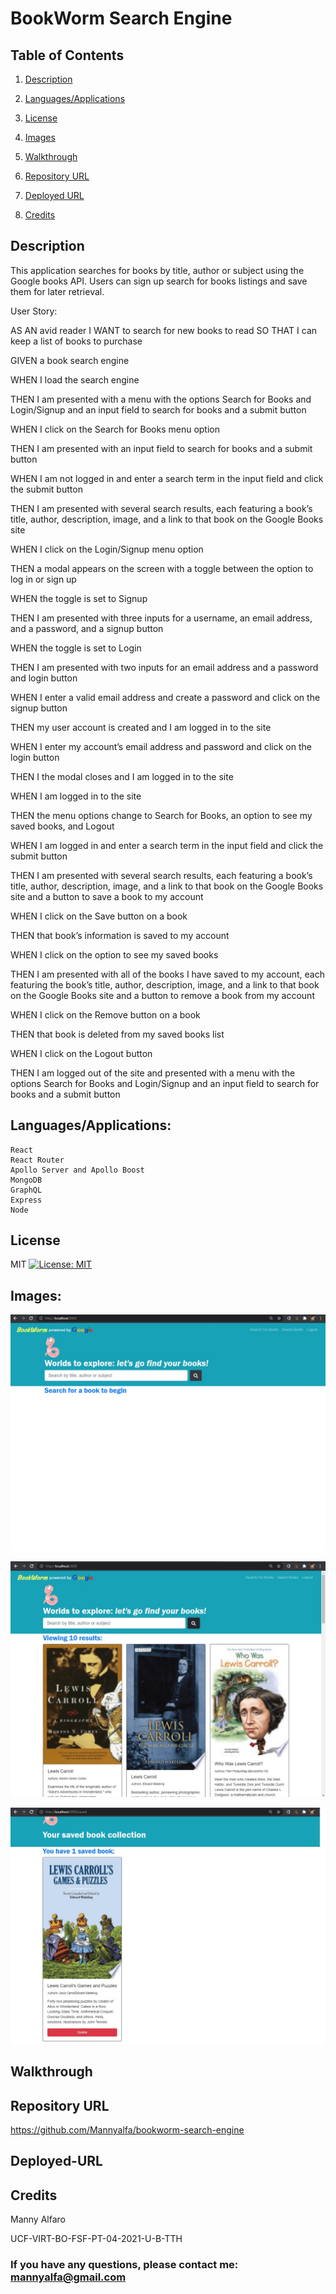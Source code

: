 # BookWorm Search Engine

## Table of Contents
1. [Description](#description)

2. [Languages/Applications](#languages-applications)

3. [License](#license)

5. [Images](#images)

6. [Walkthrough](#walkthrough)

7. [Repository URL](#repository-url)

8. [Deployed URL](#deployed-url)

9. [Credits](#credits)

## Description
This application searches for books by title, author or subject using the Google books API.
Users can sign up search for books listings and save them for later retrieval.

User Story:

AS AN avid reader
I WANT to search for new books to read
SO THAT I can keep a list of books to purchase

GIVEN a book search engine

WHEN I load the search engine

THEN I am presented with a menu with the options Search for Books and Login/Signup and an input 
field to search for books and a submit button

WHEN I click on the Search for Books menu option

THEN I am presented with an input field to search for books and a submit button

WHEN I am not logged in and enter a search term in the input field and click the submit button

THEN I am presented with several search results, each featuring a book’s title, author, 
description, image, and a link to that book on the Google Books site

WHEN I click on the Login/Signup menu option

THEN a modal appears on the screen with a toggle between the option to log in or sign up

WHEN the toggle is set to Signup

THEN I am presented with three inputs for a username, an email address, and a password, and a 
signup button

WHEN the toggle is set to Login

THEN I am presented with two inputs for an email address and a password and login button

WHEN I enter a valid email address and create a password and click on the signup button

THEN my user account is created and I am logged in to the site

WHEN I enter my account’s email address and password and click on the login button

THEN I the modal closes and I am logged in to the site

WHEN I am logged in to the site

THEN the menu options change to Search for Books, an option to see my saved books, and Logout

WHEN I am logged in and enter a search term in the input field and click the submit button

THEN I am presented with several search results, each featuring a book’s title, author, description, image, and a link to that book on the Google Books site and a button to save a book to my account

WHEN I click on the Save button on a book

THEN that book’s information is saved to my account

WHEN I click on the option to see my saved books

THEN I am presented with all of the books I have saved to my account, each featuring the book’s title, author, description, image, and a link to that book on the Google Books site and a button to remove a book from my account

WHEN I click on the Remove button on a book

THEN that book is deleted from my saved books list

WHEN I click on the Logout button

THEN I am logged out of the site and presented with a menu with the options Search for Books and Login/Signup and an input field to search for books and a submit button  


## Languages/Applications:

    React
    React Router
    Apollo Server and Apollo Boost
    MongoDB
    GraphQL
    Express
    Node


## License
MIT [![License: MIT](https://img.shields.io/badge/License-MIT-yellow.svg)](https://opensource.org/licenses/MIT)

  
## Images:
![screenshot](https://github.com/Mannyalfa/bookworm-search-engine/blob/main/client/src/images/search-page.jpg)

![screenshot](https://github.com/Mannyalfa/bookworm-search-engine/blob/main/client/src/images/search-results.jpg)

![screenshot](https://github.com/Mannyalfa/bookworm-search-engine/blob/main/client/src/images/saved-books.jpg)


## Walkthrough


## Repository URL
https://github.com/Mannyalfa/bookworm-search-engine

## Deployed-URL
  

## Credits
Manny Alfaro

UCF-VIRT-BO-FSF-PT-04-2021-U-B-TTH



### If you have any questions, please contact me: mannyalfa@gmail.com
